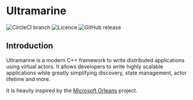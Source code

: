# Ultramarine

![CircleCI branch](https://img.shields.io/circleci/project/github/HippoBaro/ultramarine/master.svg?color=%23120a8f&style=for-the-badge)
![Licence](https://img.shields.io/github/license/HippoBaro/ultramarine.svg?color=%23120a8f&style=for-the-badge)
![GitHub release](https://img.shields.io/github/release/HippoBaro/ultramarine.svg?color=%23120a8f&style=for-the-badge)

## Introduction

Ultramarine is a modern C++ framework to write distributed applications using virtual actors. It allows developers to write highly scalable applications while greatly simplifying discovery, state management, actor lifetime and more.

It is heavily inspired by the [Microsoft Orleans](https://dotnet.github.io/orleans/Documentation/index.html) project.